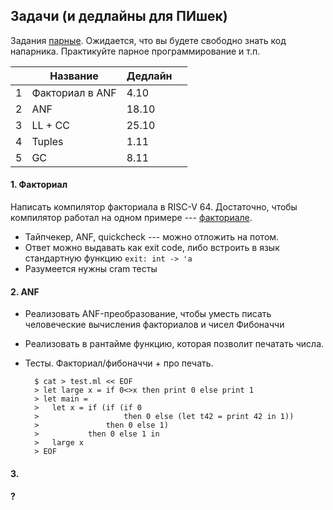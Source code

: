 ## Задачи (и дедлайны для ПИшек)

Задания [парные](/pairing.md). Ожидается, что вы будете свободно знать код напарника. Практикуйте парное программирование и т.п.

|   | Название        | Дедлайн |        |
| - | --------------- | ------- | ------ |
| 1 | Факториал в ANF | 4.10    |        |
| 2 | ANF             | 18.10   |        |
| 3 | LL  + CC        | 25.10   |        |
| 4 | Tuples          | 1.11    |     |
| 5 | GC              | 8.11    |  |

<!--
| 6 | typechecker
| 7 | QuickCheck+NestedComment+mutual+TypeAnnot |  |
| 8 | LLVM w/o GC |
| - | --------------- | ------- | ----- |
|   | Bools, `&&`, `||` ..... |  |
| 9 | User-defined operators.
| 9 | Smart Regalloc
|   | Algebraic
|   | SelectableCallingConv |
|   | modules?
|   | ARM/AMD64 codegen?

-->

#### 1. Факториал

Написать компилятор факториала в RISC-V 64. Достаточно, чтобы компилятор работал на одном примере --- [факториале](/manytests/typed/010fac_anf.ml).

* Тайпчекер, ANF, quickcheck --- можно отложить на потом.
* Ответ можно выдавать как exit code, либо встроить в язык стандартную функцию `exit: int -> 'a`
* Разумеется нужны cram тесты

#### 2. ANF

* Реализовать ANF-преобразование, чтобы уместь писать человеческие вычисления факториалов и чисел Фибоначчи
* Реализовать в рантайме функцию, которая позволит печатать числа.
* Тесты. Факториал/фибоначчи + про печать.

    ```
      $ cat > test.ml << EOF
      > let large x = if 0<>x then print 0 else print 1
      > let main =
      >   let x = if (if (if 0
      >                   then 0 else (let t42 = print 42 in 1))
      >               then 0 else 1)
      >           then 0 else 1 in
      >   large x
      > EOF
    ```

#### 3.

#### ?
